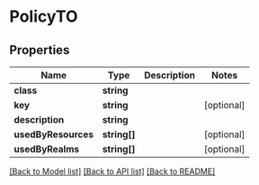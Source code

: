 # PolicyTO

## Properties
Name | Type | Description | Notes
------------ | ------------- | ------------- | -------------
**class** | **string** |  | 
**key** | **string** |  | [optional] 
**description** | **string** |  | 
**usedByResources** | **string[]** |  | [optional] 
**usedByRealms** | **string[]** |  | [optional] 

[[Back to Model list]](../README.md#documentation-for-models) [[Back to API list]](../README.md#documentation-for-api-endpoints) [[Back to README]](../README.md)


